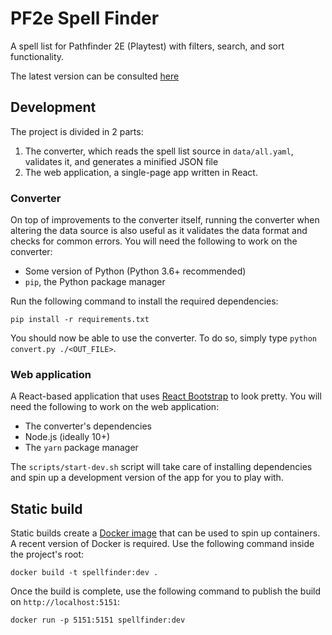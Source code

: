 # PF2e Spell Finder

A spell list for Pathfinder 2E (Playtest) with filters, search, and sort functionality.

The latest version can be consulted [here](https://spellfinder.joffrey.eu/)

## Development

The project is divided in 2 parts:
1. The converter, which reads the spell list source in `data/all.yaml`,
   validates it, and generates a minified JSON file
2. The web application, a single-page app written in React.

### Converter

On top of improvements to the converter itself, running the converter when
altering the data source is also useful as it validates the data format and
checks for common errors.
You will need the following to work on the converter:

- Some version of Python (Python 3.6+ recommended)
- `pip`, the Python package manager

Run the following command to install the required dependencies:
```
pip install -r requirements.txt
```

You should now be able to use the converter. To do so, simply type
`python convert.py ./<OUT_FILE>`.


### Web application

A React-based application that uses [React Bootstrap](https://react-bootstrap.github.io/)
to look pretty.
You will need the following to work on the web application:

- The converter's dependencies
- Node.js (ideally 10+)
- The `yarn` package manager

The `scripts/start-dev.sh` script will take care of installing dependencies and
spin up a development version of the app for you to play with.

## Static build

Static builds create a [Docker image](https://docs.docker.com) that can be
used to spin up containers. A recent version of Docker is required.
Use the following command inside the project's root:

```
docker build -t spellfinder:dev .
```

Once the build is complete, use the following command to publish the build
on `http://localhost:5151`:

```
docker run -p 5151:5151 spellfinder:dev
```
